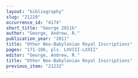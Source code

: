 ```yaml
---
layout: "bibliography"
slug: "21229"
occurrence_id: "4174"
short_title: "George 2011b"
author: "George, Andrew, R."
publication_year: "2011"
title: "Other Neo-Babylonian Royal Inscriptions"
pages: "171-186, pls. LXVIII-LXXII"
editor: "George, Andrew, R."
title: "Other Neo-Babylonian Royal Inscriptions"
previous_item: "21232"
---
```

